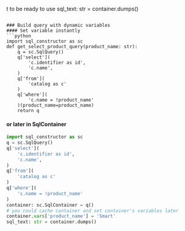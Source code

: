 t to be ready to use
sql_text: str = container.dumps()
```

### Build query with dynamic variables
#### Set variable instantly
```python
import sql_constructor as sc
def get_select_product_query(product_name: str):
    q = sc.SqlQuery()
    q['select'](
        'c.identifier as id',
        'c.name',
    )
    q['from'](
        'catalog as c'
    )
    q['where'](
        'c.name = !product_name'
    )(product_name=product_name)
    return q
```

#### or later in SqlContainer
```python
import sql_constructor as sc
q = sc.SqlQuery()
q['select'](
    'c.identifier as id',
    'c.name',
)
q['from'](
    'catalog as c'
)
q['where'](
    'c.name = !product_name'
)
container: sc.SqlContainer = q()
# you could cache container and set container's variables later
container.vars['product_name'] = 'Smart'
sql_text: str = container.dumps()
```
